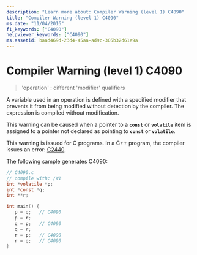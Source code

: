 ```yaml
---
description: "Learn more about: Compiler Warning (level 1) C4090"
title: "Compiler Warning (level 1) C4090"
ms.date: "11/04/2016"
f1_keywords: ["C4090"]
helpviewer_keywords: ["C4090"]
ms.assetid: baad469d-23d4-45aa-ad9c-305b32d61e9a
---
```

# Compiler Warning (level 1) C4090

> 'operation' : different 'modifier' qualifiers

A variable used in an operation is defined with a specified modifier that prevents it from being modified without detection by the compiler. The expression is compiled without modification.

This warning can be caused when a pointer to a **`const`** or **`volatile`** item is assigned to a pointer not declared as pointing to **`const`** or **`volatile`**.

This warning is issued for C programs. In a C++ program, the compiler issues an error: [C2440](../../error-messages/compiler-errors-1/compiler-error-c2440.md).

The following sample generates C4090:

```c
// C4090.c
// compile with: /W1
int *volatile *p;
int *const *q;
int **r;

int main() {
   p = q;   // C4090
   p = r;
   q = p;   // C4090
   q = r;
   r = p;   // C4090
   r = q;   // C4090
}
```
